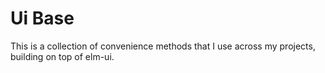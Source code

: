 # Ui Base

This is a collection of convenience methods that I use across my projects, building on top of elm-ui.
